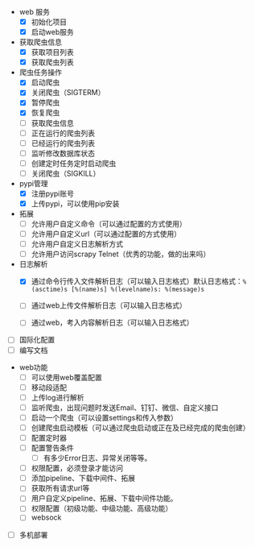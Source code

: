 
- web 服务
    - [x] 初始化项目
    - [x] 启动web服务

- 获取爬虫信息
    - [x] 获取项目列表
    - [x] 获取爬虫列表 

- 爬虫任务操作
    - [x] 启动爬虫
    - [x] 关闭爬虫（SIGTERM）
    - [x] 暂停爬虫
    - [x] 恢复爬虫
    - [ ] 获取爬虫信息
    - [ ] 正在运行的爬虫列表
    - [ ] 已经运行的爬虫列表
    - [ ] 监听修改数据库状态
    - [ ] 创建定时任务定时启动爬虫
    - [ ] 关闭爬虫（SIGKILL）
    
- pypi管理
    - [x] 注册pypi账号
    - [x] 上传pypi，可以使用pip安装    
    
- 拓展
    - [ ] 允许用户自定义命令（可以通过配置的方式使用）
    - [ ] 允许用户自定义url（可以通过配置的方式使用）
    - [ ] 允许用户自定义日志解析方式
    - [ ] 允许用户访问scrapy Telnet（优秀的功能，做的出来吗）
    
- 日志解析
    - [x] 通过命令行传入文件解析日志（可以输入日志格式）默认日志格式：`%(asctime)s [%(name)s] %(levelname)s: %(message)s`
    - [ ] 通过web上传文件解析日志（可以输入日志格式）
    - [ ] 通过web，考入内容解析日志（可以输入日志格式）
     
    
- [ ] 国际化配置
- [ ] 编写文档
- web功能
    - [ ] 可以使用web覆盖配置
    - [ ] 移动段适配
    - [ ] 上传log进行解析
    - [ ] 监听爬虫，出现问题时发送Email、钉钉、微信、自定义接口
    - [ ] 启动一个爬虫（可以设置settings和传入参数）
    - [ ] 创建爬虫启动模板（可以通过爬虫启动或正在及已经完成的爬虫创建）
    - [ ] 配置定时器
    - [ ] 配置警告条件
        - [ ] 有多少Error日志、异常关闭等等。 
    - [ ] 权限配置，必须登录才能访问
    - [ ] 添加pipeline、下载中间件、拓展
    - [ ] 获取所有请求url等
    - [ ] 用户自定义pipeline、拓展、下载中间件功能。
    - [ ] 权限配置（初级功能、中级功能、高级功能）
    - [ ] websock   
    
- [ ] 多机部署